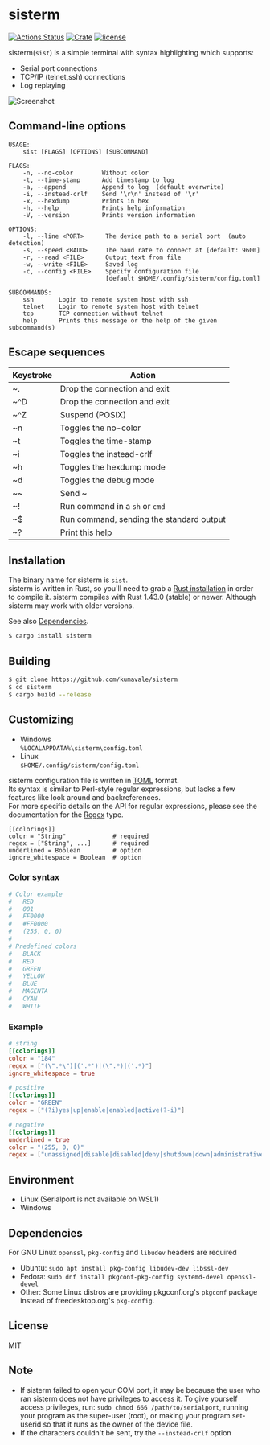 # sisterm

[![Actions Status](https://github.com/kumavale/sisterm/workflows/Build/badge.svg)](https://github.com/kumavale/sisterm/actions)
[![Crate](https://img.shields.io/crates/v/sisterm.svg)](https://crates.io/crates/sisterm)
[![license](https://img.shields.io/badge/license-MIT-blue.svg?style=flat)](LICENSE)
  
sisterm(`sist`) is a simple terminal with syntax highlighting which supports:  
* Serial port connections
* TCP/IP (telnet,ssh) connections
* Log replaying

![Screenshot](https://user-images.githubusercontent.com/29778890/82722563-e246af00-9d02-11ea-97d1-fc5581b4bf21.png)  


## Command-line options

```
USAGE:
    sist [FLAGS] [OPTIONS] [SUBCOMMAND]

FLAGS:
    -n, --no-color        Without color
    -t, --time-stamp      Add timestamp to log
    -a, --append          Append to log  (default overwrite)
    -i, --instead-crlf    Send '\r\n' instead of '\r'
    -x, --hexdump         Prints in hex
    -h, --help            Prints help information
    -V, --version         Prints version information

OPTIONS:
    -l, --line <PORT>      The device path to a serial port  (auto detection)
    -s, --speed <BAUD>     The baud rate to connect at [default: 9600]
    -r, --read <FILE>      Output text from file
    -w, --write <FILE>     Saved log
    -c, --config <FILE>    Specify configuration file
                           [default $HOME/.config/sisterm/config.toml]

SUBCOMMANDS:
    ssh       Login to remote system host with ssh
    telnet    Login to remote system host with telnet
    tcp       TCP connection without telnet
    help      Prints this message or the help of the given subcommand(s)
```


## Escape sequences

Keystroke | Action
--------- | ------
~.        | Drop the connection and exit
~^D       | Drop the connection and exit
~^Z       | Suspend (POSIX)
~n        | Toggles the no-color
~t        | Toggles the time-stamp
~i        | Toggles the instead-crlf
~h        | Toggles the hexdump mode
~d        | Toggles the debug mode
\~\~      | Send ~
~!        | Run command in a `sh` or `cmd`
~$        | Run command, sending the standard output
~?        | Print this help


## Installation

The binary name for sisterm is `sist`.  
sisterm is written in Rust, so you'll need to grab a [Rust installation](https://www.rust-lang.org/) in order to compile it. sisterm compiles with Rust 1.43.0 (stable) or newer. Although sisterm may work with older versions.  

See also [Dependencies](#dependencies).

```.sh
$ cargo install sisterm
```

## Building

```.sh
$ git clone https://github.com/kumavale/sisterm
$ cd sisterm
$ cargo build --release
```

## Customizing

* Windows  
    `%LOCALAPPDATA%\sisterm\config.toml`  
* Linux  
    `$HOME/.config/sisterm/config.toml`  

sisterm configuration file is written in [TOML](https://github.com/toml-lang/toml) format.  
Its syntax is similar to Perl-style regular expressions, but lacks a few features like look around and backreferences.  
For more specific details on the API for regular expressions, please see the documentation for the [Regex](https://docs.rs/regex) type.  

```
[[colorings]]
color = "String"             # required
regex = ["String", ...]      # required
underlined = Boolean         # option
ignore_whitespace = Boolean  # option
```

### Color syntax

```.toml
# Color example
#   RED
#   001
#   FF0000
#   #FF0000
#   (255, 0, 0)
#
# Predefined colors
#   BLACK
#   RED
#   GREEN
#   YELLOW
#   BLUE
#   MAGENTA
#   CYAN
#   WHITE
```

### Example

```.toml
# string
[[colorings]]
color = "184"
regex = ["(\".*\")|('.*')|(\".*)|('.*)"]
ignore_whitespace = true

# positive
[[colorings]]
color = "GREEN"
regex = ["(?i)yes|up|enable|enabled|active(?-i)"]

# negative
[[colorings]]
underlined = true
color = "(255, 0, 0)"
regex = ["unassigned|disable|disabled|deny|shutdown|down|administratively|none"]
```


## Environment

* Linux (Serialport is not available on WSL1)
* Windows


## Dependencies

For GNU Linux `openssl`, `pkg-config` and `libudev` headers are required  
* Ubuntu: `sudo apt install pkg-config libudev-dev libssl-dev`
* Fedora: `sudo dnf install pkgconf-pkg-config systemd-devel openssl-devel`
* Other: Some Linux distros are providing pkgconf.org's `pkgconf` package instead of freedesktop.org's `pkg-config`.


## License

MIT


## Note

* If sisterm failed to open your COM port, it may be because the user who ran sisterm does not have privileges to access it. To give yourself access privileges, run: `sudo chmod 666 /path/to/serialport`, running your program as the super-user (root), or making your program set-userid so that it runs as the owner of the device file.  
* If the characters couldn't be sent, try the `--instead-crlf` option  

